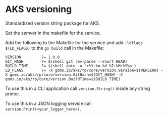 # AKS versioning

Standardized version string package for AKS.

Set the semver in the makefile for the service.

Add the following to the Makefile for the service and add `-ldflags $(LD_FLAGS)` to the `go build` call in the Makefile:
```
VERSION         ?= 1.0.0
GIT_HASH        ?= $(shell git rev-parse --short HEAD)
BUILD_TIME      ?= $(shell date -u '+%Y-%m-%d_%I:%M:%S%p')
LD_FLAGS        ?= -X goms.io/aks/rp/core/version.Version=$(VERSION) -X goms.io/aks/rp/core/version.GitHash=$(GIT_HASH) -X goms.io/aks/rp/core/version.BuildTime=$(BUILD_TIME)
```

To use this in a CLI application call `version.String()` inside any string printer.

To use this in a JSON logging service call `version.Print(<your_logger_here>)`.